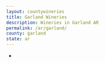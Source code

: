 ```yaml
---
layout: countywineries
title: Garland Wineries
description: Wineries in Garland AR
permalink: /ar/garland/
county: garland
state: ar
---
```

-
